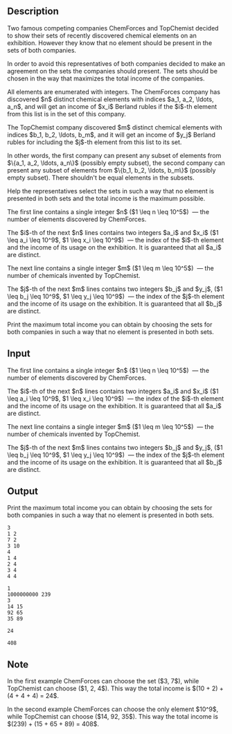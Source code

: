 ## Description

<div><p>Two famous competing companies <span class="tex-font-style-it">ChemForces</span> and <span class="tex-font-style-it">TopChemist</span> decided to show their sets of recently discovered chemical elements on an exhibition. However they know that no element should be present in the sets of both companies.</p><p>In order to avoid this representatives of both companies decided to make an agreement on the sets the companies should present. The sets should be chosen in the way that maximizes the total income of the companies.</p><p>All elements are enumerated with integers. The <span class="tex-font-style-it">ChemForces</span> company has discovered $n$ distinct chemical elements with indices $a_1, a_2, \ldots, a_n$, and will get an income of $x_i$ Berland rubles if the $i$-th element from this list is in the set of this company.</p><p>The <span class="tex-font-style-it">TopChemist</span> company discovered $m$ distinct chemical elements with indices $b_1, b_2, \ldots, b_m$, and it will get an income of $y_j$ Berland rubles for including the $j$-th element from this list to its set.</p><p>In other words, the first company can present any subset of elements from $\{a_1, a_2, \ldots, a_n\}$ (possibly empty subset), the second company can present any subset of elements from $\{b_1, b_2, \ldots, b_m\}$ (possibly empty subset). There shouldn't be equal elements in the subsets.</p><p>Help the representatives select the sets in such a way that no element is presented in both sets and the total income is the maximum possible.</p></div><div class="input-specification"><p>The first line contains a single integer $n$ ($1 \leq n \leq 10^5$) &nbsp;— the number of elements discovered by <span class="tex-font-style-it">ChemForces</span>.</p><p>The $i$-th of the next $n$ lines contains two integers $a_i$ and $x_i$ ($1 \leq a_i \leq 10^9$, $1 \leq x_i \leq 10^9$) &nbsp;— the index of the $i$-th element and the income of its usage on the exhibition. It is guaranteed that all $a_i$ are distinct.</p><p>The next line contains a single integer $m$ ($1 \leq m \leq 10^5$) &nbsp;— the number of chemicals invented by <span class="tex-font-style-it">TopChemist</span>.</p><p>The $j$-th of the next $m$ lines contains two integers $b_j$ and $y_j$, ($1 \leq b_j \leq 10^9$, $1 \leq y_j \leq 10^9$) &nbsp;— the index of the $j$-th element and the income of its usage on the exhibition. It is guaranteed that all $b_j$ are distinct.</p></div><div class="output-specification"><p>Print the maximum total income you can obtain by choosing the sets for both companies in such a way that no element is presented in both sets.</p></div>

## Input

<p>The first line contains a single integer $n$ ($1 \leq n \leq 10^5$) &nbsp;— the number of elements discovered by <span class="tex-font-style-it">ChemForces</span>.</p><p>The $i$-th of the next $n$ lines contains two integers $a_i$ and $x_i$ ($1 \leq a_i \leq 10^9$, $1 \leq x_i \leq 10^9$) &nbsp;— the index of the $i$-th element and the income of its usage on the exhibition. It is guaranteed that all $a_i$ are distinct.</p><p>The next line contains a single integer $m$ ($1 \leq m \leq 10^5$) &nbsp;— the number of chemicals invented by <span class="tex-font-style-it">TopChemist</span>.</p><p>The $j$-th of the next $m$ lines contains two integers $b_j$ and $y_j$, ($1 \leq b_j \leq 10^9$, $1 \leq y_j \leq 10^9$) &nbsp;— the index of the $j$-th element and the income of its usage on the exhibition. It is guaranteed that all $b_j$ are distinct.</p>

## Output

<p>Print the maximum total income you can obtain by choosing the sets for both companies in such a way that no element is presented in both sets.</p>





```input1
3
1 2
7 2
3 10
4
1 4
2 4
3 4
4 4

```




```input2
1
1000000000 239
3
14 15
92 65
35 89

```




```output1
24

```




```output2
408

```



## Note

<p>In the first example <span class="tex-font-style-it">ChemForces</span> can choose the set ($3, 7$), while <span class="tex-font-style-it">TopChemist</span> can choose ($1, 2, 4$). This way the total income is $(10 + 2) + (4 + 4 + 4) = 24$.</p><p>In the second example <span class="tex-font-style-it">ChemForces</span> can choose the only element $10^9$, while <span class="tex-font-style-it">TopChemist</span> can choose ($14, 92, 35$). This way the total income is $(239) + (15 + 65 + 89) = 408$.</p>
